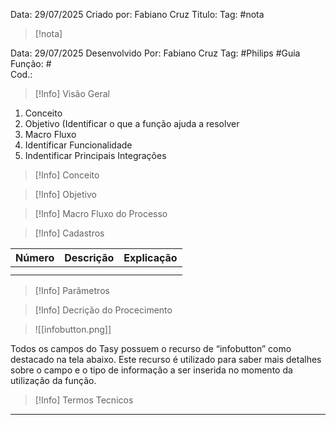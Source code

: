 Data:  29/07/2025
Criado por: Fabiano Cruz
Titulo: 
Tag: #nota

> [!nota]


Data:  29/07/2025
Desenvolvido Por: Fabiano Cruz
Tag: #Philips #Guia 
Função: #  
Cod.: 

>[!Info] Visão Geral

1. Conceito
2. Objetivo (Identificar o que a função ajuda a resolver
3. Macro Fluxo 
4. Identificar Funcionalidade
5. Indentificar Principais Integrações


>[!Info] Conceito



>[!Info] Objetivo



>[!Info] Macro Fluxo do Processo


>[!Info] Cadastros

| Número | Descrição | Explicação |
| ------ | --------- | ---------- |
|        |           |            |
|        |           |            |


>[!Info] Parâmetros




>[!Info] Decrição do Procecimento




> ![[infobutton.png]]



Todos os campos do Tasy possuem o recurso de “infobutton” como destacado na tela abaixo. Este recurso é utilizado para saber mais detalhes sobre o campo e o tipo de informação a ser inserida no momento da utilização da função.


>[!Info] Termos Tecnicos


--------

